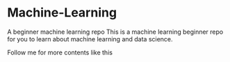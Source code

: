 # Machine-Learning
A beginner machine learning repo
This is a machine learning beginner repo for you to learn about machine learning and data science.

Follow me for more contents like this
